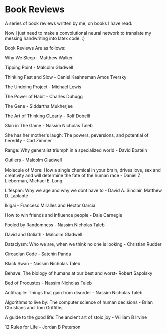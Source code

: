# Book Reviews

A series of book reviews written by me, on books I have read.

Now I just need to make a convolutional neural network to translate my messing handwriting into latex code. :)

Book Reviews Are as follows:

Why We Sleep - Matthew Walker

Tipping Point - Malcolm Gladwell

Thinking Fast and Slow - Daniel Kaahneman Amos Tversky

The Undoing Project - Michael Lewis

The Power of Habit - Charles Duhugg

The Gene - Siddartha Mukherjee

The Art of Thinking CLearly - Rolf Dobelli

Skin in The Game - Nassim Nicholas Taleb

She has her mother's laugh: The powers, peversions, and potential of heredity - Carl Zimmer

Range: Why generalist triumph in a specialized world - David Epstein

Outliers - Malcolm Gladwell

Molecule of More: How a single chemical in your brain, drives love, sex and creativity and will determine the fate of the human race - Daniel Z Lieberman, Michael E. Long

Lifespan: Why we age and why we dont have to - David A. Sinclair, Matthew D. Laplante

Ikigai - Francesc Miralles and Hector Garcia

How to win friends and influence people - Dale Carnegie

Fooled by Randomness - Nassim Nicholas Taleb

David and Goliath - Malcolm Gladwell

Dataclysm: Who we are, when we think no one is looking - Christian Rudder

Circadian Code - Satchin Panda

Black Swan - Nassim Nicholas Taleb

Behave: The biology of humans at our best and worst- Robert Sapolsky

Bed of Procustes - Nassim Nicholas Taleb

Antifragile: Things that gain from disorder - Nassim Nicholas Taleb

Algorithms to live by: The computer science of human decisions - Brian Christians and Tom Griffiths

A guide to the good life: The ancient art of stoic joy - William B Irvine

12 Rules for Life - Jordan B Peterson


